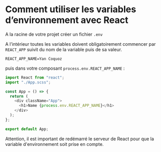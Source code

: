 # Comment utiliser les variables d’environnement avec React

A la racine de votre projet créer un fichier `.env`

A l’intérieur toutes les variables doivent obligatoirement commencer par `REACT_APP` suivit du nom de la variable puis de sa valeur.

```env
REACT_APP_NAME=Yan Coquoz
```

puis dans votre composant `process.env.REACT_APP_NAME` :

```javascript
import React from "react";
import "./App.scss";

const App = () => {
  return (
    <div className="App">
      <h1>Name {process.env.REACT_APP_NAME}</h1>
    </div>
  );
};

export default App;
```

Attention, il est important de redémarré le serveur de React pour que la variable d'environnement soit prise en compte.
